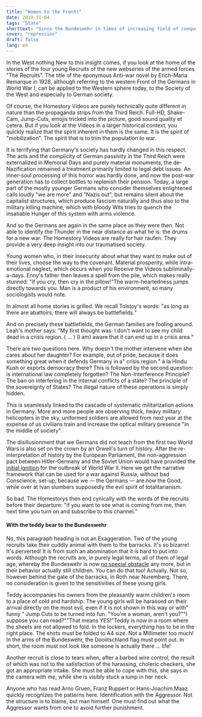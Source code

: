 ```yaml
---
title: "Women to the Front!"
date: 2019-11-04
tags: "State"
shorttext: "Since the Bundeswehr in times of increasing field of conquest emanates the male Cannon food, it becomes inventive."
cover: "repression"
draft: false
lang: en
---
```


In the West nothing New to this insight comes, if you look at the home of the stories of the four young Recruits of the new webseries of the armed forces "The Recruits". The title of the eponymous Anti-war novel by Erich-Maria Remarque in 1928, although referring to the western Front of the Germans in World War I, can be applied to the Western sphere today, to the Society of the West and especially to German society.

Of course, the Homestory Videos are purely technically quite different in nature than the propaganda strips from the Third Reich. Full-HD, Shake-Cam, Jump-Cuts, emojis tricked into the picture, good sound quality et cetera. But if you look at the Videos in a larger historical context, you quickly realize that the spirit inherent in them is the same. It is the spirit of "mobilization". The spirit that is to trim the population to war.

It is terrifying that Germany's society has hardly changed in this respect. The acts and the complicity of German passivity in the Third Reich were externalized in Memorial Days and purely material monuments, the de-Nazification remained a treatment primarily limited to legal debt issues. An inner-soul processing of this horror was hardly done, and now the post-war generation has to collect bottles to replenish their pension. Today, a large part of the mostly younger Germans who consider themselves enlightened calls loudly "we are more" and "Nazis out", but remains silent about the capitalist structures, which produce fascism naturally and thus also to the military killing machine, which with bloody Wits tries to quench the insatiable Hunger of this system with arms violence.

And so the Germans are again in the same place as they were then. Not able to identify the Thunder in the near distance as what he is: the drums for a new war. The Homestory Videos are really for hair raufen. They provide a very deep insight into our traumatised society.

Young women who, in their insecurity about what they want to make out of their lives, choose the way to the covenant. Material prosperity, while intra-emotional neglect, which occurs when you Receive the Videos subliminally-a-days. Enny's father then leaves a spell from the pile, which makes really stunned: "if you cry, then cry in the pillow!"The warm-heartedness jumps directly towards you. Man is a product of his environment, so many sociologists would note.

In almost all home stories is grilled. We recall Tolstoy's words: "as long as there are abattoirs, there will always be battlefields.“

And on precisely these battlefields, the German families are fooling around. Leah's mother says: "My first thought was: I don't want to see my child dead in a crisis region. ( ... ) (I am) aware that it can end up in a crisis area.“

There are two questions here. Why doesn't the mother intervene when she cares about her daughter? For example, out of pride, because it does something great when it defends Germany in a" crisis region " à la Hindu Kush or exports democracy there? This is followed by the second question: is international law completely forgotten? The Non-Interference Principle? The ban on interfering in the internal conflicts of a state? The principle of the sovereignty of States? The illegal nature of these operations is simply hidden.

This is seamlessly linked to the cascade of systematic militarization actions in Germany. More and more people are observing thick, heavy military helicopters in the sky, uniformed soldiers are allowed from next year at the expense of us civilians train and increase the optical military presence "in the middle of society".

The disillusionment that we Germans did not teach from the first two World Wars is also set on the crown by an Orwell's turn of history. After the re-interpretation of history by the European Parliament, the non-aggression pact between Hitler-Germany and the Soviet Union would have provided the [initial ignition](http://www.europarl.europa.eu/doceo/document/TA-9-2019-0021_EN.html "European Parliament resolution of 19 September 2019 on the importance of European remembrance for the future of Europe") for the outbreak of World War II. Here we get the narrative framework that can be used for a war against Russia, without bad Conscience, set-up, because we — the Germans — are now the Good, while over at Ivan slumbers supposedly the evil spirit of totalitarianism.

So bad. The Homestorys then end cynically with the words of the recruits before their departure: "if you want to see what is coming from me, then next time you turn on and subscribe to this channel.“

#### With the teddy bear to the Bundeswehr

No, this paragraph heading is not an Exaggeration. Two of the young recruits take their cuddly animal with them to the barracks. It's so bizarre! It's perverted! It is from such an abomination that it is hard to put into words. Although the recruits are, in purely legal terms, all of them of legal age, whereby the Bundeswehr is now [no special obstacle](https://www.focus.de/politik/deutschland/linke-gegen-minderjaehrige-an-der-waffe-bundeswehr-ursula-von-der-leyen-verteidigt-ausbildungskurs_id_3567221.html "Bundeswehr rekrutiert Tausende minderjährige Soldaten") any more, but in their behavior actually still children. You can do that too! Actually. Not so, however behind the gate of the barracks, in Roth near Nuremberg. There, no consideration is given to the sensitivities of these young girls.

Teddy accompanies his owners from the pleasantly warm children's room to a place of cold and hardship. The young girls will be harassed on their arrival directly on the most evil, even if it is not shown in this way or with" funny " Jump Cuts to be turned into fun. "You're a woman, aren't you?""I suppose you can read?""That means YES!"Teddy is now in a room where the sheets are not allowed to fold. In the lockers, everything has to be in the right place. The shirts must be folded to A4 size. Not a Millimeter too much! In the arms of the Bundeswehr, the Dooiitschland flag must point out. In short, the room must not look like someone is actually there ... life!

Another recruit is close to tears when, after a barbed wire control, the result of which was not to the satisfaction of the harassing, choleric checkers, she got an appropriate intake. She must be able to cope with this, she says in the camera with me, while she is visibly stuck a lump in her neck.

Anyone who has read Arno Gruen, Franz Ruppert or Hans-Joachim Maaz quickly recognizes the patterns here. Identification with the Aggressor. Not the structure is to blame, but man himself. One must find out what the Aggressor wants from one to avoid further punishment.

